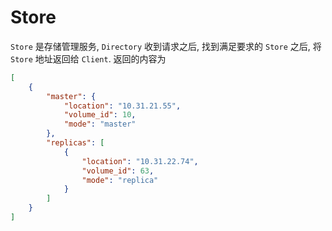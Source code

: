 # Store

`Store` 是存储管理服务, `Directory` 收到请求之后, 找到满足要求的 `Store` 之后, 将 `Store` 地址返回给 `Client`. 返回的内容为
``` json
[
    {
        "master": {
            "location": "10.31.21.55",
            "volume_id": 10,
            "mode": "master"
        },
        "replicas": [
            {
                "location": "10.31.22.74",
                "volume_id": 63,
                "mode": "replica"
            }
        ]
    }
]
```
